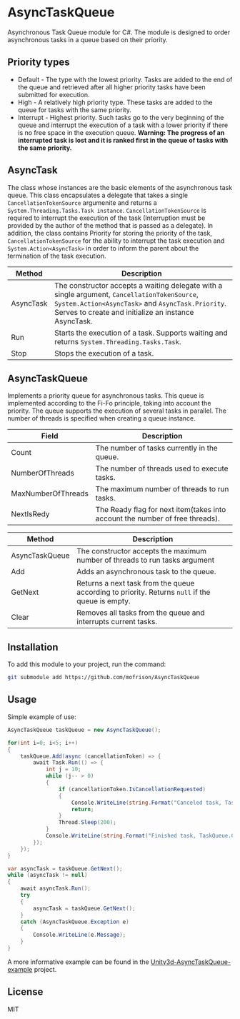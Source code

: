 # AsyncTaskQueue
Asynchronous Task Queue module for C#. The module is designed to order asynchronous tasks in a queue based on their priority.

## Priority types
* Default - The type with the lowest priority. Tasks are added to the end of the queue and retrieved after all higher priority tasks have been submitted for execution. 
* High - A relatively high priority type. These tasks are added to the queue for tasks with the same priority. 
* Interrupt - Highest priority. Such tasks go to the very beginning of the queue and interrupt the execution of a task with a lower priority if there is no free space in the execution queue.
**Warning: The progress of an interrupted task is lost and it is ranked first in the queue of tasks with the same priority.**

## AsyncTask
The class whose instances are the basic elements of the asynchronous task queue.
This class encapsulates a delegate that takes a single `CancellationTokenSource` argumenite and returns a `System.Threading.Tasks.Task instance`.
`CancellationTokenSource` is required to interrupt the execution of the task (Interruption must be provided by the author of the method that is passed as a delegate). 
In addition, the class contains Priority for storing the priority of the task, `CancellationTokenSource` for the ability to interrupt the task execution and `System.Action<AsyncTask>` in order to inform the parent about the termination of the task execution. 

| Method	| Description |
| --------- | ----------- |
| AsyncTask	| The constructor accepts a waiting delegate with a single argument, `CancellationTokenSource`, `System.Action<AsyncTask>` and `AsyncTask.Priority`. Serves to create and initialize an instance AsyncTask. |
| Run		| Starts the execution of a task. Supports waiting and returns `System.Threading.Tasks.Task`. |
| Stop		| Stops the execution of a task. |

## AsyncTaskQueue
Implements a priority queue for asynchronous tasks.
This queue is implemented according to the Fi-Fo principle, taking into account the priority.
The queue supports the execution of several tasks in parallel. The number of threads is specified when creating a queue instance. 

| Field				 | Description |
| ------------------ | ----------- |
| Count 		 	 | The number of tasks currently in the queue.	|
| NumberOfThreads	 | The number of threads used to execute tasks.	|
| MaxNumberOfThreads | The maximum number of threads to run tasks.	|
| NextIsRedy		 | The Ready flag for next item(takes into account the number of free threads). |

| Method				 | Description |
| ---------------------- | ----------- |
| AsyncTaskQueue		 | The constructor accepts the maximum number of threads to run tasks argument |
| Add					 | Adds an asynchronous task to the queue. |
| GetNext				 | Returns a next task from the queue according to priority. Returns `null` if the queue is empty. |
| Clear					 | Removes all tasks from the queue and interrupts current tasks. |

## Installation
To add this module to your project, run the command:
```bash
git submodule add https://github.com/mofrison/AsyncTaskQueue
```

## Usage
Simple example of use:

```csharp
AsyncTaskQueue taskQueue = new AsyncTaskQueue();

for(int i=0; i<5; i++)
{
    taskQueue.Add(async (cancellationToken) => {
        await Task.Run(() => {
            int j = 10;
            while (j-- > 0)
            {
                if (cancellationToken.IsCancellationRequested)
                {
                    Console.WriteLine(string.Format("Canceled task, TaskQueue.Count: {0}", taskQueue.Count));
                    return;
                }
                Thread.Sleep(200);
            }
            Console.WriteLine(string.Format("Finished task, TaskQueue.Count: {0}", taskQueue.Count));
        });
    });
}

var asyncTask = taskQueue.GetNext();
while (asyncTask != null)
{
    await asyncTask.Run();
    try
    {
        asyncTask = taskQueue.GetNext();
    }
    catch (AsyncTaskQueue.Exception e) 
    {
        Console.WriteLine(e.Message);
    }
}
```

A more informative example can be found in the [Unity3d-AsyncTaskQueue-example](https://github.com/joemccann/dillinger) project.

## License

MIT